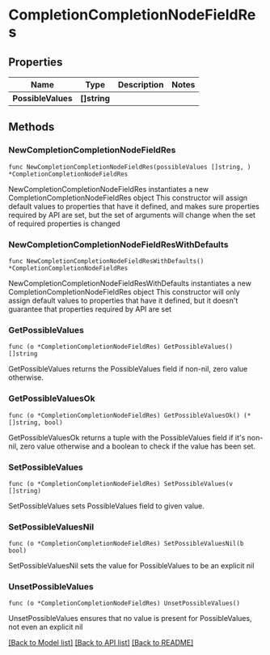 # CompletionCompletionNodeFieldRes

## Properties

Name | Type | Description | Notes
------------ | ------------- | ------------- | -------------
**PossibleValues** | **[]string** |  | 

## Methods

### NewCompletionCompletionNodeFieldRes

`func NewCompletionCompletionNodeFieldRes(possibleValues []string, ) *CompletionCompletionNodeFieldRes`

NewCompletionCompletionNodeFieldRes instantiates a new CompletionCompletionNodeFieldRes object
This constructor will assign default values to properties that have it defined,
and makes sure properties required by API are set, but the set of arguments
will change when the set of required properties is changed

### NewCompletionCompletionNodeFieldResWithDefaults

`func NewCompletionCompletionNodeFieldResWithDefaults() *CompletionCompletionNodeFieldRes`

NewCompletionCompletionNodeFieldResWithDefaults instantiates a new CompletionCompletionNodeFieldRes object
This constructor will only assign default values to properties that have it defined,
but it doesn't guarantee that properties required by API are set

### GetPossibleValues

`func (o *CompletionCompletionNodeFieldRes) GetPossibleValues() []string`

GetPossibleValues returns the PossibleValues field if non-nil, zero value otherwise.

### GetPossibleValuesOk

`func (o *CompletionCompletionNodeFieldRes) GetPossibleValuesOk() (*[]string, bool)`

GetPossibleValuesOk returns a tuple with the PossibleValues field if it's non-nil, zero value otherwise
and a boolean to check if the value has been set.

### SetPossibleValues

`func (o *CompletionCompletionNodeFieldRes) SetPossibleValues(v []string)`

SetPossibleValues sets PossibleValues field to given value.


### SetPossibleValuesNil

`func (o *CompletionCompletionNodeFieldRes) SetPossibleValuesNil(b bool)`

 SetPossibleValuesNil sets the value for PossibleValues to be an explicit nil

### UnsetPossibleValues
`func (o *CompletionCompletionNodeFieldRes) UnsetPossibleValues()`

UnsetPossibleValues ensures that no value is present for PossibleValues, not even an explicit nil

[[Back to Model list]](../README.md#documentation-for-models) [[Back to API list]](../README.md#documentation-for-api-endpoints) [[Back to README]](../README.md)


